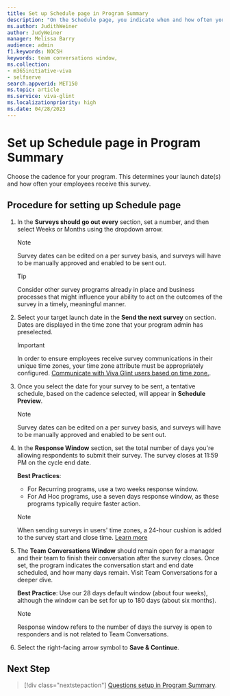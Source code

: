 ```yaml
---
title: Set up Schedule page in Program Summary
description: "On the Schedule page, you indicate when and how often your survey program is sent."
ms.author: JudithWeiner
author: JudyWeiner
manager: Melissa Barry
audience: admin
f1.keywords: NOCSH
keywords: team conversations window, 
ms.collection:  
- m365initiative-viva
- selfserve 
search.appverid: MET150 
ms.topic: article
ms.service: viva-glint
ms.localizationpriority: high
ms.date: 04/28/2023
---
```


# Set up Schedule page in Program Summary

Choose the cadence for your program. This determines your launch date(s) and how often your employees receive this survey.   

## Procedure for setting up Schedule page

1. In the **Surveys should go out every** section, set a number, and then select Weeks or Months using the dropdown arrow.

   > [!NOTE]
   > Survey dates can be edited on a per survey basis, and surveys will have to be manually approved and enabled to be sent out.

   > [!TIP]
   > Consider other survey programs already in place and business processes that might influence your ability to act on the outcomes of the survey in a timely, meaningful manner.


1. Select your target launch date in the **Send the next survey** on section. Dates are displayed in the time zone that your program admin has preselected.

   >[!IMPORTANT]
   >In order to ensure employees receive survey communications in their unique time zones, your time zone attribute must be appropriately configured. [Communicate with Viva Glint users based on time zone.](/../../viva/glint/setup/time-zones).

1. Once you select the date for your survey to be sent, a tentative schedule, based on the cadence selected, will appear in **Schedule Preview**.

   > [!NOTE]
   > Survey dates can be edited on a per survey basis, and surveys will have to be manually approved and enabled to be sent out.

1. In the **Response Window** section, set the total number of days you're allowing respondents to submit their survey. The survey closes at 11:59 PM on the cycle end date.

   **Best Practices**:

   - For Recurring programs, use a two weeks response window.   
   - For Ad Hoc programs, use a seven days response window, as these programs typically require faster action.
  
   > [!NOTE]
   > When sending surveys in users' time zones, a 24-hour cushion is added to the survey start and close time. [Learn more](https://go.microsoft.com/fwlink/?linkid=2255796)
 
1. The **Team Conversations Window** should remain open for a manager and their team to finish their conversation after the survey closes. Once set, the program indicates the conversation start and end date scheduled, and how many days remain. Visit Team Conversations for a deeper dive.

   **Best Practice**: Use our 28 days default window (about four weeks), although the window can be set for up to 180 days (about six months). 

   > [!NOTE]
   > Response window refers to the number of days the survey is open to responders and is not related to Team Conversations.
 
1. Select the right-facing arrow symbol to **Save & Continue**.  
>
>
## Next Step
>[!div class="nextstepaction"]
>[Questions setup in Program Summary](https://go.microsoft.com/fwlink/?linkid=2231342).
